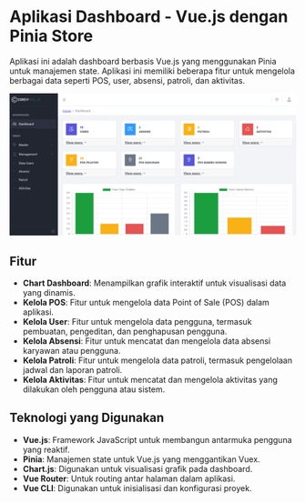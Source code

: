 # Aplikasi Dashboard - Vue.js dengan Pinia Store

Aplikasi ini adalah dashboard berbasis Vue.js yang menggunakan Pinia untuk manajemen state. Aplikasi ini memiliki beberapa fitur untuk mengelola berbagai data seperti POS, user, absensi, patroli, dan aktivitas.

![Tampilan Dashboard](./public/app.png)

## Fitur

- **Chart Dashboard**: Menampilkan grafik interaktif untuk visualisasi data yang dinamis.
- **Kelola POS**: Fitur untuk mengelola data Point of Sale (POS) dalam aplikasi.
- **Kelola User**: Fitur untuk mengelola data pengguna, termasuk pembuatan, pengeditan, dan penghapusan pengguna.
- **Kelola Absensi**: Fitur untuk mencatat dan mengelola data absensi karyawan atau pengguna.
- **Kelola Patroli**: Fitur untuk mengelola data patroli, termasuk pengelolaan jadwal dan laporan patroli.
- **Kelola Aktivitas**: Fitur untuk mencatat dan mengelola aktivitas yang dilakukan oleh pengguna atau sistem.

## Teknologi yang Digunakan

- **Vue.js**: Framework JavaScript untuk membangun antarmuka pengguna yang reaktif.
- **Pinia**: Manajemen state untuk Vue.js yang menggantikan Vuex.
- **Chart.js**: Digunakan untuk visualisasi grafik pada dashboard.
- **Vue Router**: Untuk routing antar halaman dalam aplikasi.
- **Vue CLI**: Digunakan untuk inisialisasi dan konfigurasi proyek.
